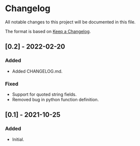 # Changelog
All notable changes to this project will be documented in this file.

The format is based on [Keep a Changelog](https://keepachangelog.com/en/1.0.0/).

## [0.2] - 2022-02-20
### Added
- Added CHANGELOG.md.

### Fixed
- Support for quoted string fields.
- Removed bug in python function definition.

## [0.1] - 2021-10-25
### Added
- Initial.
